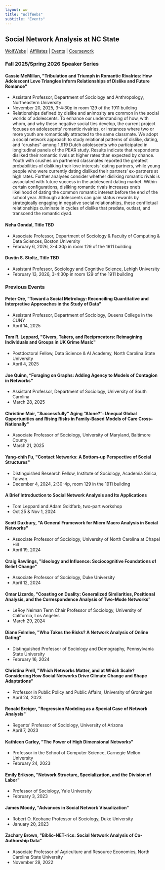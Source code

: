 ```yaml
---
layout: ww
title: "WolfWebs"
subtitle: "Events"
---
```

## Social Network Analysis at NC State

[WolfWebs](/WolfWebs/) | [Affiliates](/WolfWebs/affiliates.html) | [Events](/WolfWebs/events.html) | [Coursework](/WolfWebs/coursework.html) 

### Fall 2025/Spring 2026 Speaker Series
#### Cassie McMillan, "Tribulation and Triumph in Romantic Rivalries: How Adolescent Love Triangles Inform Relationships of Dislike and Future Romance"
 - Assistant Professor, Department of Sociology and Anthropology, Northeastern University
 - November 20, 2025, 3-4:30p in room 129 of the 1911 building
 - Relationships defined by dislike and animosity are common in the social worlds of adolescents. To enhance our understanding of how, with whom, and why these negative social ties develop, the current project focuses on adolescents’ romantic rivalries, or instances where two or more youth are romantically attracted to the same classmate. We adopt a social network approach to study relational patterns of dislike, dating, and “crushes” among 1,919 Dutch adolescents who participated in longitudinal panels of the PEAR study. Results indicate that respondents disliked their romantic rivals at higher rates than expected by chance. Youth with crushes on partnered classmates reported the greatest probabilities of disliking their love interests’ dating partners, while young people who were currently dating disliked their partners’ ex-partners at high rates. Further analyses consider whether disliking romantic rivals is associated with future success in the adolescent dating market. Within certain configurations, disliking romantic rivals increases one’s likelihood of dating the common romantic interest before the end of the school year. Although adolescents can gain status rewards by strategically engaging in negative social relationships, these conflictual relationships culminate in cycles of dislike that predate, outlast, and transcend the romantic dyad. 

#### Neha Gondal, Title TBD
 - Associate Professor, Department of Sociology & Faculty of Computing & Data Sciences, Boston University
 - February 6, 2026, 3-4:30p in room 129 of the 1911 building

#### Dustin S. Stoltz, Title TBD
 - Assistant Professor, Sociology and Cognitive Science, Lehigh University
 - February 13, 2026, 3-4:30p in room 129 of the 1911 building

### Previous Events
#### Peter Ore, "Toward a Social Metrology: Reconciling Quantitative and Interpretive Approaches in the Study of Data"
 - Assistant Professor, Department of Sociology, Queens College in the CUNY
 - April 14, 2025

#### Tom R. Leppard, "Givers, Takers, and Reciprocators: Reimagining Individuals and Groups in UK Grime Music"
 - Postdoctoral Fellow, Data Science & AI Academy, North Carolina State University
 - April 4, 2025

#### Joe Quinn, “Foraging on Graphs: Adding Agency to Models of Contagion in Networks”
 - Assistant Professor, Department of Sociology, University of South Carolina
 - March 28, 2025

#### Christine Mair, “Successfully” Aging “Alone?”: Unequal Global Opportunities and Rising Risks in Family-Based Models of Care Cross-Nationally"
 - Associate Professor of Sociology, University of Maryland, Baltimore County
 - March 21, 2025

#### Yang-chih Fu, "Contact Networks: A Bottom-up Perspective of Social Structures"
 - Distinguished Research Fellow, Institute of Sociology, Academia Sinica, Taiwan.
 - December 4, 2024, 2:30-4p, room 129 in the 1911 building

#### A Brief Introduction to Social Network Analysis and Its Applications
 - Tom Leppard and Adam Goldfarb, two-part workshop
 - Oct 25 & Nov 1, 2024

#### Scott Duxbury, "A General Framework for Micro Macro Analysis in Social Networks"
 - Associate Professor of Sociology, University of North Carolina at Chapel Hill
 - April 19, 2024

#### Craig Rawlings, "Ideology and Influence: Sociocognitive Foundations of Belief Change"
 - Associate Professor of Sociology, Duke University
 - April 12, 2024

#### Omar Lizardo, "Coasting on Duality: Generalized Similarities, Positional Analysis, and the Correspondence Analysis of Two-Mode Networks"
 - LeRoy Neiman Term Chair Professor of Sociology, University of California, Los Angeles
 - March 29, 2024

#### Diane Felmlee, "Who Takes the Risks? A Network Analysis of Online Dating"
 - Distinguished Professor of Sociology and Demography, Pennsylvania State University
 - February 16, 2024

#### Christina Prell, "Which Networks Matter, and at Which Scale? Considering How Social Networks Drive Climate Change and Shape Adaptations”
 - Professor in Public Policy and Public Affairs, University of Groningen
 - April 24, 2023

#### Ronald Breiger, "Regression Modeling as a Special Case of Network Analysis"
 - Regents’ Professor of Sociology, University of Arizona
 - April 7, 2023

#### Kathleen Carley, "The Power of High Dimensional Networks"
 - Professor in the School of Computer Science, Carnegie Mellon University
 - February 24, 2023

#### Emily Erikson, "Network Structure, Specialization, and the Division of Labor"
 - Professor of Sociology, Yale University
 - February 3, 2023

#### James Moody, "Advances in Social Network Visualization"
 - Robert O. Keohane Professor of Sociology, Duke University
 - January 20, 2023

#### Zachary Brown, "Biblio-NET-rics: Social Network Analysis of Co-Authorship Data"
 - Associate Professor of Agriculture and Resource Economics, North Carolina State University
 - November 29, 2022
